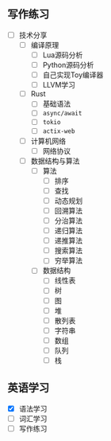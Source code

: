 
## 写作练习

- [ ] 技术分享
  - [ ] 编译原理
    - [ ] Lua源码分析
    - [ ] Python源码分析
    - [ ] 自己实现Toy编译器
    - [ ] LLVM学习
  - [ ] Rust
    - [ ] 基础语法
    - [ ] `async/await`
    - [ ] `tokio`
    - [ ] `actix-web`
  - [ ] 计算机网络
    - [ ] 网络协议
  - [ ] 数据结构与算法
    - [ ] 算法
      - [ ] 排序
      - [ ] 查找
      - [ ] 动态规划
      - [ ] 回溯算法
      - [ ] 分治算法
      - [ ] 递归算法
      - [ ] 递推算法
      - [ ] 搜索算法
      - [ ] 穷举算法
    - [ ] 数据结构
      - [ ] 线性表
      - [ ] 树
      - [ ] 图
      - [ ] 堆
      - [ ] 散列表
      - [ ] 字符串
      - [ ] 数组
      - [ ] 队列
      - [ ] 栈

## 英语学习

- [x] 语法学习
- [ ] 词汇学习
- [ ] 写作练习